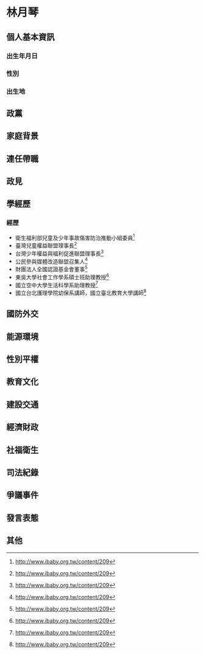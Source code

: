 # 林月琴

## 個人基本資訊

### 出生年月日

### 性別

### 出生地

## 政黨

## 家庭背景

## 連任帶職

## 政見

## 學經歷

### 經歷

- 衛生福利部兒童及少年事故傷害防治推動小組委員[^1]
- 臺灣兒童權益聯盟理事長[^1]
- 台灣少年權益與福利促進聯盟理事長[^1]
- 公民參與媒體改造聯盟召集人[^1]
- 財團法人全國認證基金會董事[^1]
- 東吳大學社會工作學系碩士班助理教授[^1]
- 國立空中大學生活科學系助理教授[^1]
- 國立台北護理學院幼保系講師，國立臺北教育大學講師[^1]

[^1]: http://www.ibaby.org.tw/content/209

## 國防外交

## 能源環境

## 性別平權

## 教育文化

## 建設交通

## 經濟財政

## 社福衛生

## 司法紀錄

## 爭議事件

## 發言表態

## 其他
